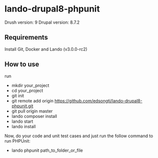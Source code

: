 # lando-drupal8-phpunit


Drush version: 9
Drupal version: 8.7.2

## Requirements

Install Git, Docker and Lando (v3.0.0-rc2)

## How to use

run 
- mkdir your_project
- cd your_project
- git init
- git remote add origin https://github.com/edsongti/lando-drupal8-phpunit.git
- git pull origin master
- lando composer install
- lando start
- lando install

Now, do your code and unit test cases and just run the follow command to run PHPUnit:
- lando phpunit path_to_folder_or_file


